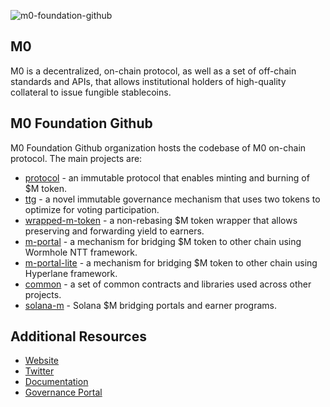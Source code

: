 
![m0-foundation-github](https://github.com/user-attachments/assets/82285168-032a-4d8a-b3c0-37af92c9f416)

## M0

M0 is a decentralized, on-chain protocol, as well as a set of off-chain standards and APIs, that allows institutional holders of high-quality collateral to issue fungible stablecoins.

## M0 Foundation Github 

M0 Foundation Github organization hosts the codebase of M0 on-chain protocol. The main projects are:
- [protocol](https://github.com/m0-foundation/protocol) - an immutable protocol that enables minting and burning of $M token.
- [ttg](https://github.com/m0-foundation/ttg) - a novel immutable governance mechanism that uses two tokens to optimize for voting participation.
- [wrapped-m-token](https://github.com/m0-foundation/wrapped-m-token) - a non-rebasing $M token wrapper that allows preserving and forwarding yield to earners.
- [m-portal](https://github.com/m0-foundation/m-portal) - a mechanism for bridging $M token to other chain using Wormhole NTT framework.
- [m-portal-lite](https://github.com/m0-foundation/m-portal-lite) - a mechanism for bridging $M token to other chain using Hyperlane framework.
- [common](https://github.com/m0-foundation/common) - a set of common contracts and libraries used across other projects.
- [solana-m](https://github.com/m0-foundation/solana-m) - Solana $M bridging portals and earner programs.


## Additional Resources

- [Website](https://www.m0.org/)
- [Twitter](https://x.com/m0foundation)
- [Documentation](https://docs.m0.org/portal)
- [Governance Portal](https://governance.m0.org/proposals/)
